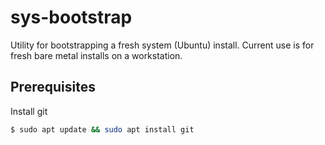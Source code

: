 # sys-bootstrap
Utility for bootstrapping a fresh system (Ubuntu) install. Current use is for fresh bare metal installs on a workstation.

## Prerequisites

Install git
```bash
$ sudo apt update && sudo apt install git
```
